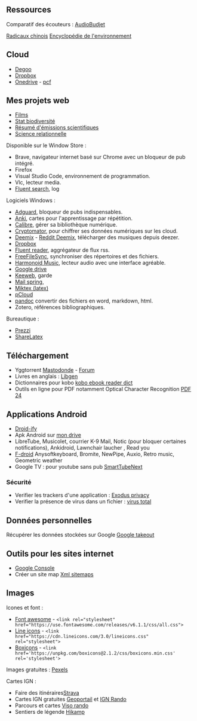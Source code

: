 ## Ressources 

Comparatif des écouteurs : [AudioBudjet](https://audiobudget.com/leaderboard/iem)

[Radicaux chinois](https://ltl-chinois.fr/radicaux-chinois/)
[Encyclopédie de l'environnement](https://www.encyclopedie-environnement.org/)

## Cloud

* [Degoo](https://degoo.com/me)
* [Dropbox](https://www.dropbox.com/home)
* [Onedrive](https://onedrive.live.com/) - [pcf](https://1drv.ms/u/s!AspuhuUoPUPAsTa__o93SsJf809b?e=QabtZZ)
    
## Mes projets web

* [Films](https://gdemare.shinyapps.io/movie_dashboard/)
* [Stat biodiversité](https://raw.githack.com/gdemare/projet/master/ecologie/biodiversite.html)
* [Résumé d'émissions scientifiques](https://taxonomie.github.io/)
* [Science relationnelle](https://raw.githack.com/gdemare/science/master/index.html)

Disponible sur le Window Store :
* Brave, navigateur internet basé sur Chrome avec un bloqueur de pub intégré.
* Firefox
* Visual Studio Code, environnement de programmation.
* Vlc, lecteur media.
* [Fluent search](https://www.fluentsearch.net/), log

Logiciels Windows :
* [Adguard](https://adguard.com/en/download.html), bloqueur de pubs indispensables.
* [Anki](https://apps.ankiweb.net/), cartes pour l'apprentissage par répétition.
* [Calibre](https://calibre-ebook.com/download), gérer sa bibliothèque numérique.
* [Cryptomator](https://cryptomator.org/downloads/), pour chiffrer ses données numériques sur les cloud.
* [Deemix](https://deemix.app/gui) - [Reddit Deemix](https://www.reddit.com/r/deemix/), télécharger des musiques depuis deezer.
* [Dropbox](https://www.dropbox.com/)
* [Fluent reader](https://github.com/yang991178/fluent-reader/releases), aggrégateur de flux rss.
* [FreeFileSync](https://freefilesync.org/download.php), synchroniser des répertoires et des fichiers.
* [Harmonoid Music](https://harmonoid.com/), lecteur audio avec une interface agréable.
* [Google drive](https://www.google.com/drive/download/)
* [Keeweb](https://keeweb.info/), garde
* [Mail spring](https://github.com/Foundry376/Mailspring), 
* [Miktex (latex)](https://miktex.org/)
* [pCloud](https://www.pcloud.com/fr/download-free-online-cloud-file-storage.html)
* [pandoc](https://pandoc.org/) convertir des fichiers en word, markdown, html.
* Zotero, références bibliographiques.

Bureautique :
* [Prezzi](https://prezi.com/fr/)
* [ShareLatex](https://fr.sharelatex.com)

## Téléchargement

* Yggtorrent [Mastodonde](https://mamot.fr/@YggTorrent) - [Forum](https://yggland.fr/)
* Livres en anglais : [Libgen](http://libgen.rs/)
* Dictionnaires pour kobo [kobo ebook reader dict](https://github.com/BoboTiG/ebook-reader-dict)
* Outils en ligne pour PDF notamment Optical Character Recognition [PDF 24](https://tools.pdf24.org/fr/)

## Applications Android

* [Droid-ify](https://f-droid.org/en/packages/com.looker.droidify/)
* Apk Android sur [mon drive](https://onedrive.live.com/?id=C0433D28E5866ECA%216326&cid=C0433D28E5866ECA)
* LibreTube, Musicolet, courrier K-9 Mail, Notic (pour bloquer certaines notifications), Ankidroid, Lawnchair laucher , Read you
* [F-droid](https://f-droid.org/)
Anysoftkeyboard, Bromite, NewPipe, Auxio, Retro music, Geometric weather
* Google TV : pour youtube sans pub [SmartTubeNext](https://github.com/yuliskov/SmartTubeNext#readme)

### Sécurité

* Verifier les trackers d'une application : [Exodus privacy](https://reports.exodus-privacy.eu.org/fr/)
* Verifier la présence de virus dans un fichier : [virus total](https://www.virustotal.com/)

## Données personnelles

Récupérer les données stockées sur Google [Google takeout](takeout.google.com/settings/takeout)

## Outils pour les sites internet

* [Google Console](https://search.google.com/search-console)
* Créer un site map [Xml sitemaps](https://www.xml-sitemaps.com/)

## Images

Icones et font :
* [Font awesome](https://fontawesome.com/) - `<link rel="stylesheet" href="https://use.fontawesome.com/releases/v6.1.1/css/all.css">`
* [Line icons](https://lineicons.com/icons/?type=free) - `<link href="https://cdn.lineicons.com/3.0/lineicons.css" rel="stylesheet">`
* [Boxicons](https://boxicons.com/) - `<link href='https://unpkg.com/boxicons@2.1.2/css/boxicons.min.css' rel='stylesheet'>`

Images gratuites : [Pexels](https://www.pexels.com/)

Cartes IGN :

* Faire des itinéraires[Strava](https://www.strava.com/)
* Cartes IGN gratuites [Geoportail](https://www.geoportail.gouv.fr/carte) et [IGN Rando](https://ignrando.fr/fr/parcours) 
* Parcours et cartes [Viso rando](https://www.visorando.com/)
* Sentiers de légende [Hikamp](http://www.hikamp.com/)

